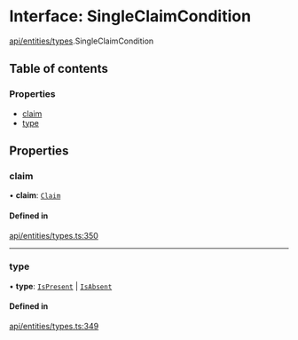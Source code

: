 # Interface: SingleClaimCondition

[api/entities/types](../wiki/api.entities.types).SingleClaimCondition

## Table of contents

### Properties

- [claim](../wiki/api.entities.types.SingleClaimCondition#claim)
- [type](../wiki/api.entities.types.SingleClaimCondition#type)

## Properties

### claim

• **claim**: [`Claim`](../wiki/api.entities.types#claim)

#### Defined in

[api/entities/types.ts:350](https://github.com/PolymeshAssociation/polymesh-sdk/blob/88db4a91/src/api/entities/types.ts#L350)

___

### type

• **type**: [`IsPresent`](../wiki/api.entities.types.ConditionType#ispresent) \| [`IsAbsent`](../wiki/api.entities.types.ConditionType#isabsent)

#### Defined in

[api/entities/types.ts:349](https://github.com/PolymeshAssociation/polymesh-sdk/blob/88db4a91/src/api/entities/types.ts#L349)
